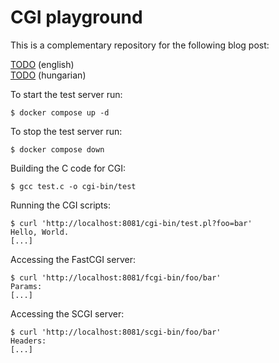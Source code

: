 # CGI playground

This is a complementary repository for the following blog post:

[TODO](TODO) (english)\
[TODO](TODO) (hungarian)

To start the test server run:

```shell
$ docker compose up -d
```

To stop the test server run:

```shell
$ docker compose down
```

Building the C code for CGI:

```shell
$ gcc test.c -o cgi-bin/test
```

Running the CGI scripts:

```shell
$ curl 'http://localhost:8081/cgi-bin/test.pl?foo=bar'
Hello, World.
[...]
```

Accessing the FastCGI server:

```shell
$ curl 'http://localhost:8081/fcgi-bin/foo/bar'
Params:
[...]
```

Accessing the SCGI server:

```shell
$ curl 'http://localhost:8081/scgi-bin/foo/bar'
Headers:
[...]
```
